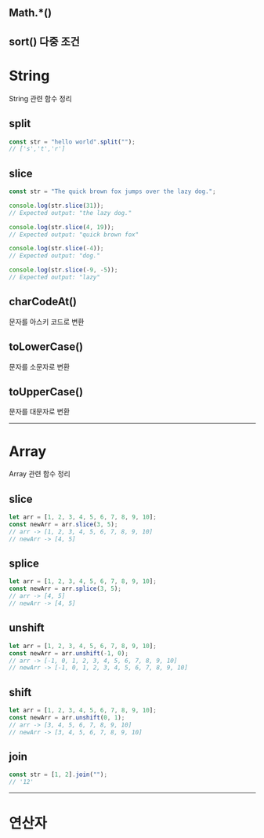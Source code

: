 ## Math.\*()

## sort() 다중 조건

# String

String 관련 함수 정리

## split

```javascript
const str = "hello world".split("");
// ['s','t','r']
```

## slice

```javascript
const str = "The quick brown fox jumps over the lazy dog.";

console.log(str.slice(31));
// Expected output: "the lazy dog."

console.log(str.slice(4, 19));
// Expected output: "quick brown fox"

console.log(str.slice(-4));
// Expected output: "dog."

console.log(str.slice(-9, -5));
// Expected output: "lazy"
```

## charCodeAt()

문자를 아스키 코드로 변환

## toLowerCase()

문자를 소문자로 변환

## toUpperCase()

문자를 대문자로 변환

---

# Array

Array 관련 함수 정리

## slice

```javascript
let arr = [1, 2, 3, 4, 5, 6, 7, 8, 9, 10];
const newArr = arr.slice(3, 5);
// arr -> [1, 2, 3, 4, 5, 6, 7, 8, 9, 10]
// newArr -> [4, 5]
```

## splice

```javascript
let arr = [1, 2, 3, 4, 5, 6, 7, 8, 9, 10];
const newArr = arr.splice(3, 5);
// arr -> [4, 5]
// newArr -> [4, 5]
```

## unshift

```javascript
let arr = [1, 2, 3, 4, 5, 6, 7, 8, 9, 10];
const newArr = arr.unshift(-1, 0);
// arr -> [-1, 0, 1, 2, 3, 4, 5, 6, 7, 8, 9, 10]
// newArr -> [-1, 0, 1, 2, 3, 4, 5, 6, 7, 8, 9, 10]
```

## shift

```javascript
let arr = [1, 2, 3, 4, 5, 6, 7, 8, 9, 10];
const newArr = arr.unshift(0, 1);
// arr -> [3, 4, 5, 6, 7, 8, 9, 10]
// newArr -> [3, 4, 5, 6, 7, 8, 9, 10]
```

## join

```javascript
const str = [1, 2].join("");
// '12'
```

---

# 연산자

